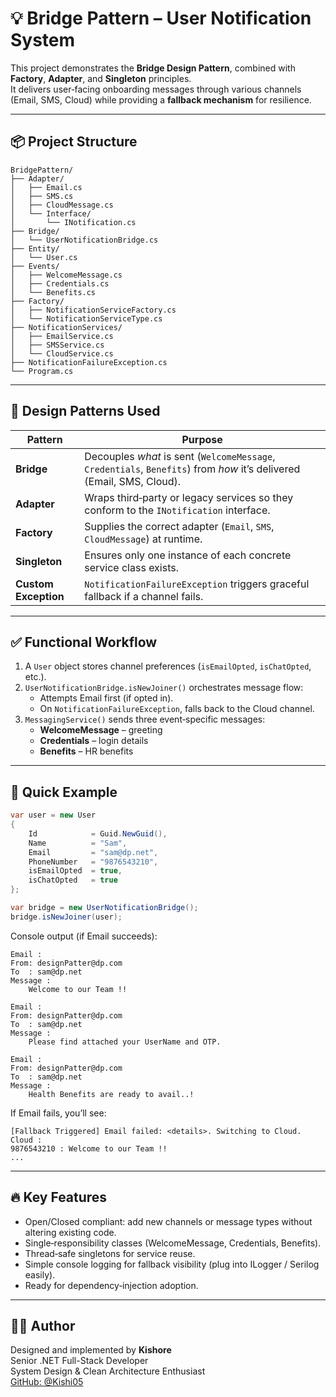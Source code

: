 ﻿# 💡 Bridge Pattern – User Notification System

This project demonstrates the **Bridge Design Pattern**, combined with **Factory**, **Adapter**, and **Singleton** principles.  
It delivers user‑facing onboarding messages through various channels (Email, SMS, Cloud) while providing a **fallback mechanism** for resilience.

---

## 📦 Project Structure

```
BridgePattern/
├── Adapter/
│   ├── Email.cs
│   ├── SMS.cs
│   ├── CloudMessage.cs
│   └── Interface/
│       └── INotification.cs
├── Bridge/
│   └── UserNotificationBridge.cs
├── Entity/
│   └── User.cs
├── Events/
│   ├── WelcomeMessage.cs
│   ├── Credentials.cs
│   └── Benefits.cs
├── Factory/
│   ├── NotificationServiceFactory.cs
│   └── NotificationServiceType.cs
├── NotificationServices/
│   ├── EmailService.cs
│   ├── SMSService.cs
│   └── CloudService.cs
├── NotificationFailureException.cs
└── Program.cs

```

---

## 🧠 Design Patterns Used

| Pattern      | Purpose |
|--------------|---------|
| **Bridge**   | Decouples *what* is sent (`WelcomeMessage`, `Credentials`, `Benefits`) from *how* it’s delivered (Email, SMS, Cloud). |
| **Adapter**  | Wraps third‑party or legacy services so they conform to the `INotification` interface. |
| **Factory**  | Supplies the correct adapter (`Email`, `SMS`, `CloudMessage`) at runtime. |
| **Singleton**| Ensures only one instance of each concrete service class exists. |
| **Custom Exception** | `NotificationFailureException` triggers graceful fallback if a channel fails. |

---

## ✅ Functional Workflow

1. A `User` object stores channel preferences (`isEmailOpted`, `isChatOpted`, etc.).
2. `UserNotificationBridge.isNewJoiner()` orchestrates message flow:
   - Attempts Email first (if opted in).
   - On `NotificationFailureException`, falls back to the Cloud channel.
3. `MessagingService()` sends three event‑specific messages:
   - **WelcomeMessage** – greeting
   - **Credentials** – login details
   - **Benefits** – HR benefits

---

## 🧪 Quick Example

```csharp
var user = new User
{
    Id            = Guid.NewGuid(),
    Name          = "Sam",
    Email         = "sam@dp.net",
    PhoneNumber   = "9876543210",
    isEmailOpted  = true,
    isChatOpted   = true
};

var bridge = new UserNotificationBridge();
bridge.isNewJoiner(user);
```

Console output (if Email succeeds):

```
Email :
From: designPatter@dp.com
To  : sam@dp.net
Message :
    Welcome to our Team !!

Email :
From: designPatter@dp.com
To  : sam@dp.net
Message :
    Please find attached your UserName and OTP.

Email :
From: designPatter@dp.com
To  : sam@dp.net
Message :
    Health Benefits are ready to avail..!
```

If Email fails, you’ll see:

```
[Fallback Triggered] Email failed: <details>. Switching to Cloud.
Cloud :
9876543210 : Welcome to our Team !!
...
```

---

## 🔥 Key Features

- Open/Closed compliant: add new channels or message types without altering existing code.
- Single‑responsibility classes (WelcomeMessage, Credentials, Benefits).
- Thread‑safe singletons for service reuse.
- Simple console logging for fallback visibility (plug into ILogger / Serilog easily).
- Ready for dependency‑injection adoption.

---

## 👨‍💻 Author

Designed and implemented by **Kishore**  
Senior .NET Full-Stack Developer  
System Design & Clean Architecture Enthusiast  
[GitHub: @Kishi05](https://github.com/Kishi05)